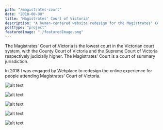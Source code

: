 ```yaml
---
path: "/magistrates-court"
date: "2018-08-08"
title: "Magistrates' Court of Victoria"
description: "A human-centered website redesign for the Magistrates' Court of Victoria."
postType: "project"
featuredImage: "./featuredImage.png"
---
```


The Magistrates' Court of Victoria is the lowest court in the Victorian court system, with the County Court of Victoria and the Supreme Court of Victoria respectively judicially higher. The Magistrates' Court is a court of summary jurisdiction.

In 2018 I was engaged by Webplace to redesign the online experience for people attending Magistrates' Court of Victoria.

![alt text](/mcv-personas.png "MCV personas")

![alt text](/mcv-01.png "MCV")

![alt text](/mcv-02.png "MCV")

![alt text](/mcv-03.png "MCV")

![alt text](/mcv-04.png "MCV")

